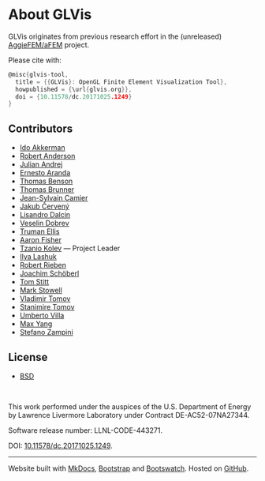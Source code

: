 # About GLVis

GLVis originates from previous research effort in the (unreleased) [AggieFEM/aFEM](http://www.math.tamu.edu/research/vigre/archive/2000c-Lazarov.html) project.

Please cite with:
```c
@misc{glvis-tool,
  title = {{GLVis}: OpenGL Finite Element Visualization Tool},
  howpublished = {\url{glvis.org}},
  doi = {10.11578/dc.20171025.1249}
}
```

## Contributors

- [Ido Akkerman](https://www.researchgate.net/profile/Ido_Akkerman/info)
- [Robert Anderson](http://people.llnl.gov/anderson110)
- [Julian Andrej](https://github.com/jandrej)
- [Ernesto Aranda](https://github.com/e-aranda)
- [Thomas Benson](https://github.com/benson31)
- [Thomas Brunner](http://people.llnl.gov/brunner6)
- [Jean-Sylvain Camier](http://people.llnl.gov/camier1)
- [Jakub Červený](https://www.linkedin.com/in/jcerveny)
- [Lisandro Dalcin](https://ecrc.kaust.edu.sa/Pages/Dalcin.aspx)
- [Veselin Dobrev](http://people.llnl.gov/dobrev1)
- [Truman Ellis](https://github.com/trumanellis)
- [Aaron Fisher](http://people.llnl.gov/fisher47)
- [Tzanio Kolev](http://people.llnl.gov/kolev1) &mdash; Project Leader
- [Ilya Lashuk](https://scholar.google.com/citations?user=5KQiAUoAAAAJ&hl=en)
- [Robert Rieben](http://people.llnl.gov/rieben1)
- [Joachim Schöberl](http://www.asc.tuwien.ac.at/~schoeberl/wiki/index.php/Joachim_Sch%C3%B6berl)
- [Tom Stitt](https://github.com/tomstitt)
- [Mark Stowell](http://people.llnl.gov/stowell1)
- [Vladimir Tomov](http://people.llnl.gov/tomov2)
- [Stanimire Tomov](http://icl.cs.utk.edu/~tomov)
- [Umberto Villa](http://users.ices.utexas.edu/~uvilla/)
- [Max Yang](https://github.com/kanye-quest)
- [Stefano Zampini](https://ecrc.kaust.edu.sa/Pages/Zampini.aspx)

## License

- [BSD](https://github.com/glvis/glvis/blob/master/LICENSE)

<br>

This work performed under the auspices of the U.S. Department of Energy
by Lawrence Livermore Laboratory under Contract DE-AC52-07NA27344.

Software release number: LLNL-CODE-443271.

DOI: [10.11578/dc.20171025.1249](https://www.osti.gov/doecode/biblio/1691).

----

Website built with [MkDocs](http://www.mkdocs.org/), [Bootstrap](http://getbootstrap.com/)
and [Bootswatch](http://bootswatch.com/). Hosted on [GitHub](http://github.com/glvis/).
